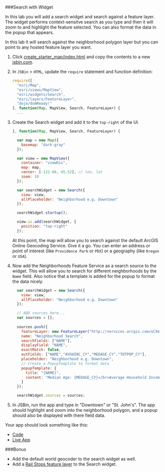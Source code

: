###Search with Widget

In this lab you will add a search widget and search against a feature layer. The widget performs context-sensitve search as you type and then it will zoom to and highlight the feature selected. You can also format the data in the popup that appears. 

In this lab it will search against the neighborhood polygon layer but you can point to any hosted feature layer you want.

1. Click [create_starter_map/index.html](../create_starter_map/index.html) and copy the contents to a new [jsbin.com](http://jsbin.com).

2. In `JSBin` > `HTML`, update the `require` statement and function definition:

    ```javascript
    require([
      "esri/Map",
      "esri/views/MapView",
      "esri/widgets/Search",
      "esri/layers/FeatureLayer",
      "dojo/domReady!"
    ], function(Map, MapView, Search, FeatureLayer) {
      ... 
    ```

3. Create the Search widget and add it to the `top-right` of the UI.

    ```javascript
    ], function(Map, MapView, Search, FeatureLayer) {

      var map = new Map({
        basemap: "dark-gray"
      });

      var view = new MapView({
        container: "viewDiv",
        map: map,
        center: [-122.68, 45.52], // lon, lat
        zoom: 10
      });

      var searchWidget = new Search({
        view: view,
        allPlaceholder: "Neighborhood e.g. Downtown"
      });

      searchWidget.startup();

      view.ui.add(searchWidget, {
        position: "top-right"
      });
    ```

    At this point, the map will allow you to search against the default ArcGIS Online Geocoding Service. Give it a go. You can enter an address or point of interest (like `Providence Park` or `PDX`) or a geography (like `Oregon` or `USA`).

4. Now add the Neighborhoods Feature Service as a search source to the widget. This will allow you to search for different neighborhoods by the `Name` field. Also notice that a template is added for the popup to format the data nicely.

    ```javascript
      var searchWidget = new Search({
        view: view,
        allPlaceholder: "Neighborhood e.g. Downtown"
      });

      // ADD sources here...
      var sources = [];
      
      sources.push({
        featureLayer: new FeatureLayer("http://services.arcgis.com/uCXeTVveQzP4IIcx/arcgis/rest/services/PDX_Neighborhoods_Styled/FeatureServer/0"),
        name: "Neighborhood Search",
        searchFields: ["NAME"],
        displayField: "NAME",
        exactMatch: false,
        outFields: ["NAME","AVGHINC_CY","MEDAGE_CY","TOTPOP_CY"],
        placeholder: "Neighborhood e.g. Downtown",
        // Create a PopupTemplate to format data
        popupTemplate: {
          title: "{NAME}",
          content: "Median Age: {MEDAGE_CY}</br>Average Household Income: {AVGHINC_CY}</br> Population: {TOTPOP_CY}"
        }
      });

      searchWidget.sources = sources;
    ```

5. In JSBin, run the app and type in "Downtown" or "St. John's". The app should highlight and zoom into the neighborhood polygon, and a popup should also be displayed with there field data.

Your app should look something like this:
* [Code](index.html)
* [Live App](http://esri.github.io/geodev-hackerlabs/develop/jsapi/search_with_widget/index.html)

###Bonus
* Add the default world geocoder to the search widget as well.
* Add a [Rail Stops feature layer](http://services.arcgis.com/uCXeTVveQzP4IIcx/arcgis/rest/services/PDX_Rail_Stops_Styled/FeatureServer/0) to the Search widget.